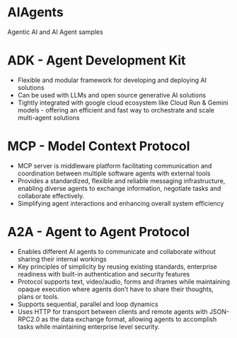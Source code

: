 # AIAgents
Agentic AI and AI Agent samples

# ADK - Agent Development Kit
* Flexible and modular framework for developing and deploying AI solutions 
* Can be used with LLMs and open source generative AI solutions
* Tightly integrated with google cloud ecosystem like Cloud Run & Gemini models - offering an efficient and fast way to orchestrate and scale multi-agent solutions

# MCP - Model Context Protocol
* MCP server is middleware platform facilitating communication and coordination between multiple software agents with external tools
* Provides a standardized, flexible and reliable messaging infrastructure, enabling diverse agents to exchange information, negotiate tasks and collaborate effectively.
* Simplifying agent interactions and enhancing overall system efficiency

# A2A - Agent to Agent Protocol
* Enables different AI agents to communicate and collaborate without sharing their internal workings
* Key principles of simplicity by reusing existing standards, enterprise readiness with built-in authentication and security features
* Protocol supports text, video/audio, forms and iframes while maintaining opaque execution where agents don’t have to share their thoughts, plans or tools.
* Supports sequential, parallel and loop dynamics
* Uses HTTP for transport between clients and remote agents with JSON-RPC2.0 as the data exchange format, allowing agents to accomplish tasks while maintaining enterprise level security.

